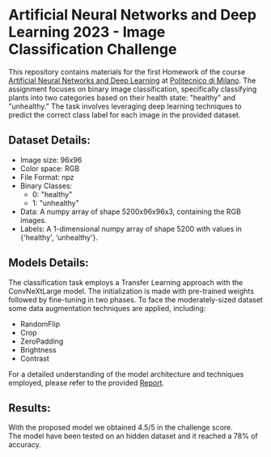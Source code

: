 # Artificial Neural Networks and Deep Learning 2023 - Image Classification Challenge

This repository contains materials for the first Homework of the course [Artificial Neural Networks and Deep Learning](https://www11.ceda.polimi.it/schedaincarico/schedaincarico/controller/scheda_pubblica/SchedaPublic.do?&evn_default=evento&c_classe=810394&polij_device_category=DESKTOP&__pj0=0&__pj1=e1d18ec43fc9628f83ce82e5a309d240) at [Politecnico di Milano](https://www.polimi.it/).
The assignment focuses on binary image classification, specifically classifying plants into two categories based on their health state: "healthy" and "unhealthy." The task involves leveraging deep learning techniques to predict the correct class label for each image in the provided dataset.

## Dataset Details:
* Image size: 96x96
* Color space: RGB
* File Format: npz
* Binary Classes:
    * 0: "healthy"
    * 1: "unhealthy"
* Data: A numpy array of shape 5200x96x96x3, containing the RGB images.
* Labels: A 1-dimensional numpy array of shape 5200 with values in {'healthy', ‘unhealthy'}.

## Models Details:
The classification task employs a Transfer Learning approach with the ConvNeXtLarge model. The initialization is made with pre-trained weights followed by fine-tuning in two phases. 
To face the moderately-sized dataset some data augmentation techniques are applied, including:
* RandomFlip
* Crop 
* ZeroPadding 
* Brightness 
* Contrast

For a detailed understanding of the model architecture and techniques employed, please refer to the provided [Report](https://github.com/carls31/an2dl-image-classification/blob/main/Report.pdf).

## Results:
With the proposed model we obtained 4.5/5 in the challenge score.    
The model have been tested on an hidden dataset and it reached a 78% of accuracy.
